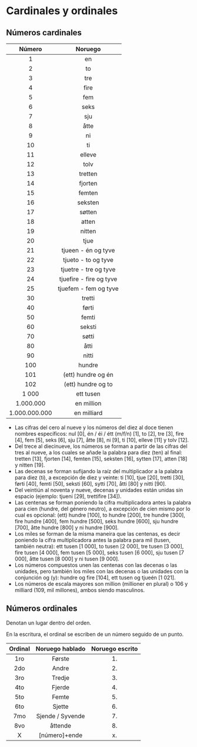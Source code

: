 # Cardinales y ordinales

## Números cardinales

| Número | Noruego |
| :---: | :---: |
| 1 | en |
| 2 | to |
| 3 | tre |
| 4 | fire |
| 5 | fem |
| 6 | seks |
| 7 | sju |
| 8 | åtte |
| 9 | ni |
| 10 | ti |
| 11 | elleve |
| 12 | tolv |
| 13 | tretten |
| 14 | fjorten |
| 15 | femten |
| 16 | seksten |
| 17 | søtten|
| 18 | atten |
| 19 | nitten |
| 20 | tjue |
| 21 | tjueen - én og tyve |
| 22 | tjueto - to og tyve |
| 23 | tjuetre - tre og tyve |
| 24 | tjuefire - fire og tyve |
| 25 | tjuefem - fem og tyve |
| 30 | tretti |
| 40 | førti |
| 50 | femti |
| 60 | seksti |
| 70 | søtti |
| 80 | åtti |
| 90 | nitti |
| 100 | hundre |
| 101 | (ett) hundre og én |
| 102 | (ett) hundre og to |
| 1 000 | ett tusen |
| 1.000.000 | en million |
| 1.000.000.000 | en milliard |



- Las cifras del cero al nueve y los números del diez al doce tienen nombres específicos: nul [0], én / éi / étt (m/f/n) [1], to [2], tre [3], fire [4], fem [5], seks [6], sju [7], åtte [8], ni [9], ti [10], elleve [11] y tolv [12].
- Del trece al diecinueve, los números se forman a partir de las cifras del tres al nueve, a los cuales se añade la palabra para diez (ten) al final: tretten [13], fjorten [14], femten [15], seksten [16], sytten [17], atten [18] y nitten [19].
- Las decenas se forman sufijando la raíz del multiplicador a la palabra para diez (ti), a excepción de diez y veinte: ti [10], tjue [20], tretti [30], førti [40], femti [50], seksti [60], sytti [70], åtti [80] y nitti [90].
- Del veintiún al noventa y nueve, decenas y unidades están unidas sin espacio (ejemplo: tjueni [29], trettifire [34]).
- Las centenas se forman poniendo la cifra multiplicadora antes la palabra para cien (hundre, del género neutro), a excepción de cien mismo por lo cual es opcional: (ett) hundre [100], to hundre [200], tre hundre [300], fire hundre [400], fem hundre [500], seks hundre [600], sju hundre [700], åtte hundre [800] y ni hundre [900].
- Los miles se forman de la misma maneira que las centenas, es decir poniendo la cifra multiplicadora antes la palabra para mil (tusen, también neutra): ett tusen [1 000], to tusen [2 000], tre tusen [3 000], fire tusen [4 000], fem tusen [5 000], seks tusen [6 000], sju tusen [7 000], åtte tusen [8 000] y ni tusen [9 000].
- Los números compuestos unen las centenas con las decenas o las unidades, pero también los miles con las decenas o las unidades con la conjunción og (y): hundre og fire [104], ett tusen og tjueén [1 021].
- Los números de escala mayores son million (millioner en plural) o 106 y milliard (109, mil millones), ambos siendo masculinos.

## Números ordinales

Denotan un lugar dentro del orden.

En la escritura, el ordinal se escriben de un número seguido de un punto.

| Ordinal | Noruego hablado | Noruego escrito |
| :---: | :---: | :---: |
| 1ro | Første | 1. |
| 2do | Andre |  2. |
| 3ro | Tredje | 3. |
| 4to | Fjerde | 4. |
| 5to | Femte | 5. |
| 6to | Sjette | 6. |
| 7mo | Sjende / Syvende | 7. |
| 8vo | åttende | 8. |
| X | [número]+ende | x. |
